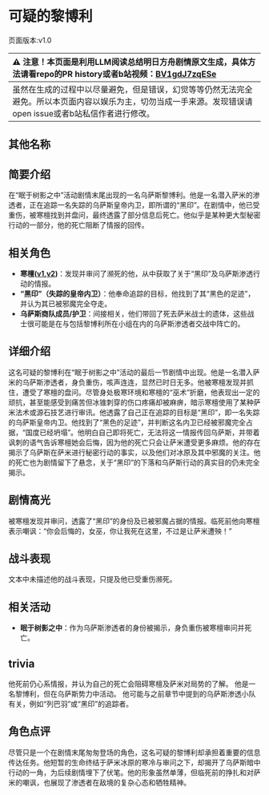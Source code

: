 # 可疑的黎博利
页面版本:v1.0
 

| :warning: 注意！本页面是利用LLM阅读总结明日方舟剧情原文生成，具体方法请看repo的PR history或者b站视频：[BV1gdJ7zqESe](https://www.bilibili.com/video/BV1gdJ7zqESe/)         |
|:----------------------------|
| 虽然在生成的过程中以尽量避免，但是错误，幻觉等等仍然无法完全避免。所以本页面内容以娱乐为主，切勿当成一手来源。发现错误请open issue或者b站私信作者进行修改。|



## 其他名称

## 简要介绍
在“眠于树影之中”活动剧情末尾出现的一名乌萨斯黎博利。他是一名潜入萨米的渗透者，正在追踪一名失踪的乌萨斯皇帝内卫，即所谓的“黑印”。在剧情中，他已受重伤，被寒檀找到并盘问，最终透露了部分信息后死亡。他似乎是某种更大型秘密行动的一部分，他的死亡阻断了情报的回传。
## 相关角色
-   **寒檀([v1](char_341_sntlla.md),[v2](../char_v3/char_341_sntlla.md))**：发现并审问了濒死的他，从中获取了关于“黑印”及乌萨斯渗透行动的情报。
-   **“黑印”（失踪的皇帝内卫）**：他奉命追踪的目标，他找到了其“黑色的足迹”，并认为其已被邪魔完全夺走。
-   **乌萨斯商队成员/护卫**：间接相关，他们带回了死去萨米战士的遗体，这些战士很可能是在与包括黎博利所在小组在内的乌萨斯渗透者交战中阵亡的。
## 详细介绍
这名可疑的黎博利在“眠于树影之中”活动的最后一节剧情中出现。他是一名潜入萨米的乌萨斯渗透者，身负重伤，咳声连连，显然已时日无多。他被寒檀发现并抓住，遭受了寒檀的盘问。尽管身处极寒环境和寒檀的“巫术”折磨，他表现出一定的顽抗，甚至能感受到痛苦但冰锥刺穿的伤口疼痛却被麻痹，暗示寒檀使用了某种萨米法术或源石技艺进行审讯。他透露了自己正在追踪的目标是“黑印”，即一名失踪的乌萨斯皇帝内卫。他找到了“黑色的足迹”，并判断这名内卫已经被邪魔完全占据，“国度已经坍塌”。他明白自己即将死亡，无法将这一情报传回乌萨斯，并带着讽刺的语气告诉寒檀她会后悔，因为他的死亡只会让萨米遭受更多麻烦。他的存在揭示了乌萨斯在萨米进行秘密行动的事实，以及他们对冰原及其中邪魔的关注。他的死亡也为剧情留下了悬念，关于“黑印”的下落和乌萨斯行动的真实目的仍未完全揭示。
## 剧情高光
被寒檀发现并审问，透露了“黑印”的身份及已被邪魔占据的情报。临死前他向寒檀表示嘲讽：“你会后悔的，女巫，你让我死在这里，不过是让萨米遭殃！”
## 战斗表现
文本中未描述他的战斗表现，只提及他已受重伤濒死。
## 相关活动
-   **眠于树影之中**：作为乌萨斯渗透者的身份被揭示，身负重伤被寒檀审问并死亡。
## trivia
他死前仍心系情报，并认为自己的死亡会阻碍寒檀及萨米对局势的了解。
他是一名黎博利，但在乌萨斯势力中活动。
他可能与之前章节中提到的乌萨斯渗透小队有关，例如“列巴羽”或“黑印”的追踪者。
## 角色点评
尽管只是一个在剧情末尾匆匆登场的角色，这名可疑的黎博利却承担着重要的信息传达任务。他短暂的生命终结于萨米冰原的寒冷与审问之下，却揭开了乌萨斯暗中行动的一角，为后续剧情埋下了伏笔。他的形象虽然单薄，但临死前的挣扎和对萨米的嘲讽，也展现了渗透者在敌境的复杂心态和牺牲精神。
